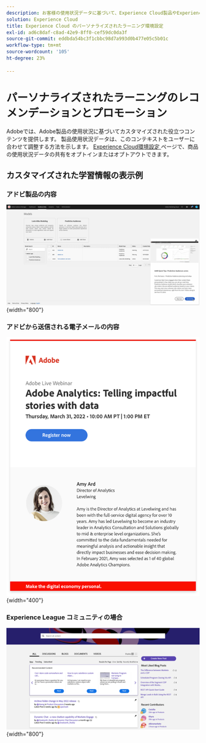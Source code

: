 ```yaml
---
description: お客様の使用状況データに基づいて、Experience Cloud製品やExperience Leagueコミュニティ内で、パーソナライズされたヘルプやプロモーションを電子メールで受け取ります。
solution: Experience Cloud
title: Experience Cloud のパーソナライズされたラーニング環境設定
exl-id: ad6c8daf-c8ad-42e9-8ff0-cef59dc0da3f
source-git-commit: eddbda54bc3f1cbbc98d7a993d0b477e05c5b01c
workflow-type: tm+mt
source-wordcount: '105'
ht-degree: 23%

---
```


# パーソナライズされたラーニングのレコメンデーションとプロモーション

Adobeでは、Adobe製品の使用状況に基づいてカスタマイズされた役立つコンテンツを提供します。 製品使用状況データは、このコンテキストをユーザーに合わせて調整する方法を示します。 [Experience Cloud環境設定 ](https://experience.adobe.com/preferences) ページで、商品の使用状況データの共有をオプトインまたはオプトアウトできます。

<!-- ## Personalized training and support recommendations for your Adobe products and services

Receive relevant best practices, tips & tricks, helpful walk throughs, and more based on your use of your Adobe products in each of these three ways...

<table>
<tbody>
  <tr>
    <td>In your Adobe products...<br></td>
    <td>See pop ups and tool tips for real-time help.</td>
    <td rowspan="3">This could include... <ul><li>Step-by-step guides and helpful tips from Adobe experts</li> 
    <li>Video tutorials and informational walkthroughs</li> 
    <li>In-depth training and education</li> 
    <li>Recommendations for videos and posts</li>
    </ul></td>
  </tr>
  <tr>
    <td>In email Adobe sends you...</td>
    <td>Seeing learning content that relates to your work in your product(s).</td>
  </tr>
  <tr>
    <td>In the Experience League Communities..</td>
    <td>See personalized recommendations for posts and articles based on what you're doing now.</td>
  </tr>
</tbody>
</table>

## Personalized information about Adobe products, services, events, and promotions

Receive tailored opportunities for learning events, research sessions, and integrations based on your work in each of these three ways...

<table>
<tbody>
  <tr>
    <td>In your Adobe products...<br></td>
    <td>See pop ups and tool tips for invitations and opportunities relevant to you.</td>
    <td rowspan="3">This could include... <ul>
    <li>Invitations to educational webinars and events</li> 
    <li>Opportunities to test and give input on future releases of the features you use</li>
    <li>Tips to use integrations between products you own</li> 
    <li>Highlights for key sessions at the Adobe Summit conference based on your work</li>
    </ul></td>
  </tr>
  <tr>
    <td>In email Adobe sends you...</td>
    <td>Get timely information from Adobe about additional learning opportunities.</td>
  </tr>
  <tr>
    <td>In the Experience League Communities..</td>
    <td>See personalized recommendations for events and services to enhance your learning.</td>
  </tr>
</tbody>
</table>

 -->

<!-- [![](../assets/personalized-learning-customize-learning-button.png)](https://experience.adobe.com/?shell_forceuserconsent=true#/home){width="10%"} -->

## カスタマイズされた学習情報の表示例

### アドビ製品の内容

![](../assets/personalized-learning-in-product.gif){width="800"}

### アドビから送信される電子メールの内容

![](../assets/personalized-learning-email.png){width="400"}

### Experience League コミュニティの場合

![](../assets/personalized-learning-communities.png){width="800"}


<!-- [![](../assets/personalized-learning-customize-learning-button.png)](https://experience.adobe.com/?shell_forceuserconsent=true#/home){width="10%"} -->

